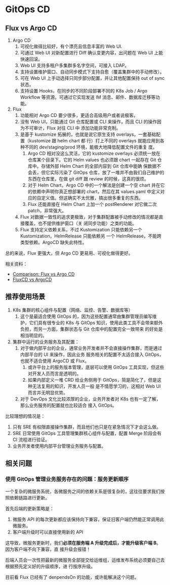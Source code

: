 # GitOps CD

## Flux vs Argo CD

1. Argo CD
   1. 可视化做得比较好，有个漂亮且信息丰富的 Web UI.
   1. 可通过 Web UI 对新配置进行 Diff 确认变更内容，出问题在 Web UI 上能快速回滚。
   1. Web UI 支持多租户多集群多名字空间，可接入 LDAP。
   1. 支持设置维护窗口、自动同步模式下支持自愈（覆盖集群中的手动修改）。
   1. 可在 Web UI 上手动选择只同步部分配置，并让其他配置保持 out of sync 状态。
   1. 支持设置 Hooks，在同步的不同阶段部署不同的 K8s Job / Argo Workflow 等资源。可通过它实现发送 IM
      消息、邮件、数据库迁移等功能。
1. Flux
   1. 功能相对 Argo CD 要少很多，更适合高级用户或者说极客。
   1. 没有 Web UI，只能通过 Git 仓库配置或 CLI 来操作，而且 CLI 的操作因为不可审计，Flux 对往 CLI 中
      添加功能非常克制。
   1. 是基于 kustomize 拓展的，也就是说它原生支持 overlays，一套基础配置（kustomize 跟 helm chart 都
      行）打上不同的 overlays 就能应用到各种不同的 dev/staging/prod 环境，能极大地降低配置文件的重复
      度。
      1. Argo CD 相对没这么灵活，它的 kustomize overlays 必须统一放在仓库某个目录下。它的 Helm
         values 也必须跟 chart 一起存在 Git 仓库中。存储外部 Helm Chart 的全部内容到 Git 仓库中能确
         保数据不会丢，但它实际污染了 GitOps 仓库，放了一堆并不由我们自己维护的东西在仓库里，在做
         git diff 跟 review 的时候，这真的很烦。
      1. 对于 Helm Chart，Argo CD 中的一个解法是创建一个空 chart 并在它的依赖中声明你真正想部署的
         chart，然后在其 values.yaml 中定义对应的自定义值。但这确实不太优雅，搞出很多重复的东西。
      1. Flux 还能直接在 Helm Chart 上加一个 postRenderer 对它做二次 patch，非常强大。
   1. Flux 对数据一致性的追求更极致，对于集群配置被手动修改的情况都是直接覆盖，也不提供维护窗口（关
      闭同步功能）之类的功能。
   1. Flux 支持定义依赖关系，不过 Kustomization 只能依赖另一个 Kustomization，HelmRelease 只能依赖另
      一个 HelmRelease，不能跨类型依赖。ArgoCD 缺失此特性。

总的来说，Flux 更强大，但 Argo CD 更易用、可视化做得更好。

相关资料：

- [Comparison: Flux vs Argo CD](https://earthly.dev/blog/flux-vs-argo-cd/)
- [FluxCD vs ArgoCD](https://yashwanth-l.medium.com/fluxcd-vs-argocd-373cd26ed6c7)

## 推荐使用场景

1. K8s 集群的核心组件与配置（网络、监控、告警、数据库等）
   1. 这个是最适合使用 GitOps 的，因为这些配置通常由集群管理员编写维护，它们具有很专业的 K8s 与
      GitOps 知识，使用此类工具不会带来额外负担，而另一方面，集群状态与 Git 仓库中的配置完全一致带来
      的好处是相当明显的。
1. 集群中运行的业务服务及其配置：
   1. 对于做内部平台的企业，通常业务开发者并不会直接操作集群，而是通过内部平台的 UI 来操作，因此业务
      服务相关的配置不太适合接入 GitOps，也就不适合使用 ArgoCD 或 Flux。
      1. 或许平台上的服务版本管理，底层可以使用 GitOps 工具实现，但这些对开发人员而言是透明的。
      1. 如果内部定义一堆 CRD 给业务侧用于 GitOps，简是简化了，但是这种无法复用的知识，开发人员一般
         是不情愿学习的，这相对 Web UI 而言并无明显优势。
   1. 对于 DevOps 文化比较浓厚的企业，业务开发者对 K8s 也有一定了解，那么业务服务的配置就也比较适合
      接入 GitOps。

比较理想的情况是：

1. 只有 SRE 有权限直接操作集群，而且他们也只是在紧急情况下才会这么做。
1. SRE 日常使用 GitOps 工具管理集群核心组件与配置，配置 Merge 阶段会有 CI 流程进行验证。
1. 业务开发者使用内部平台管理业务服务与配置。

## 相关问题

### 使用 GitOps 管理业务服务存在的问题：服务更新顺序

一个复杂的微服务系统，各微服务之间的依赖关系是很复杂的，这往往要求我们按照依赖链路进行更新。

首先后端的更新策略是：

1. 微服务 API 的每次更新都应该保持向下兼容，保证旧客户端仍然能正常调用此微服务。
1. 客户端升级时可以直接使用新的 API

这导致，微服务更新时，我们**必须在服务端 A 升级完成后，才能升级客户端 B**。因为客户端不向下兼容，直
接升级会报错！

后端人员会一次性把最新的微服务全部提交给运维组，运维发布系统必须要自己去根据预先定义好的升级顺序，进
行按序升级。

目前看 Flux 已经有了 denpendsOn 的功能，或许能解决这个问题。
